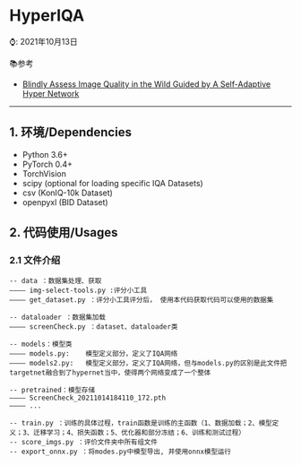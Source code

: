 # HyperIQA
⌚️: 2021年10月13日

📚参考
- [Blindly Assess Image Quality in the Wild Guided by A Self-Adaptive Hyper Network](https://openaccess.thecvf.com/content_CVPR_2020/papers/Su_Blindly_Assess_Image_Quality_in_the_Wild_Guided_by_a_CVPR_2020_paper.pdf)
---
## 1. 环境/Dependencies
- Python 3.6+
- PyTorch 0.4+
- TorchVision
- scipy
(optional for loading specific IQA Datasets)
- csv (KonIQ-10k Dataset)
- openpyxl (BID Dataset)

## 2. 代码使用/Usages

###  2.1 文件介绍
```
-- data ：数据集处理、获取
———— img-select-tools.py :评分小工具
———— get_dataset.py ：评分小工具评分后， 使用本代码获取代码可以使用的数据集

-- dataloader ：数据集加载
———— screenCheck.py ：dataset、dataloader类

-- models：模型类
———— models.py:    模型定义部分，定义了IQA网络
———— models2.py:   模型定义部分，定义了IQA网络，但与models.py的区别是此文件把targetnet融合到了hypernet当中，使得两个网络变成了一个整体

-- pretrained：模型存储
———— ScreenCheck_20211014184110_172.pth
———— ...

-- train.py ：训练的具体过程，train函数是训练的主函数（1、数据加载；2、模型定义；3、迁移学习；4、损失函数；5、优化器和部分冻结；6、训练和测试过程）
-- score_imgs.py ：评价文件夹中所有组文件
-- export_onnx.py ：将modes.py中模型导出, 并使用onnx模型运行
```
